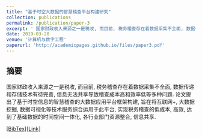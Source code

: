 ```yaml
---
title: "基于时空大数据的智慧稽查平台构建研究"
collection: publications
permalink: /publication/paper-3
excerpt: ' 国家财政收入来源之一是税收, 而目前, 税务稽查存在着数据采集不全面, 数据传递和存储技术有待完善, 信息无法共享导致稽查成本高和效率低等多种问题. 论文提出了基于时空信息的智慧稽查的大数据应用平台框架构建, 旨在将互联网+, 大数据挖掘, 数据可视化等技术服务综合运用于此平台, 实现税务稽查的低成本, 高效, 达到了基础数据的时间空间一体化, 各行业部门资源整合, 信息共享.'
date: 2019-03-20
venue: '计算机与数字工程'
paperurl: 'http://academicpages.github.io/files/paper3.pdf'
---
```

## 摘要
国家财政收入来源之一是税收, 而目前, 税务稽查存在着数据采集不全面, 数据传递和存储技术有待完善, 信息无法共享导致稽查成本高和效率低等多种问题. 论文提出了基于时空信息的智慧稽查的大数据应用平台框架构建, 旨在将互联网+, 大数据挖掘, 数据可视化等技术服务综合运用于此平台, 实现税务稽查的低成本, 高效, 达到了基础数据的时间空间一体化, 各行业部门资源整合, 信息共享.

[[BibTex]](https://scholar.googleusercontent.com/scholar.bib?q=info:ZWu8gDZyudEJ:scholar.google.com/&output=citation&scisdr=CgWsBrQ2ENqW2akY7D4:AAGBfm0AAAAAXUEd9D6x0A53N9HK3KDb31V6-Frx1AYF&scisig=AAGBfm0AAAAAXUEd9HGUGc_Uhp9BOKlVZht-tLZLaOhG&scisf=4&ct=citation&cd=-1&hl=zh-CN&authuser=1)[[Link]](http://academicpages.github.io/files/paper3.pdf)
